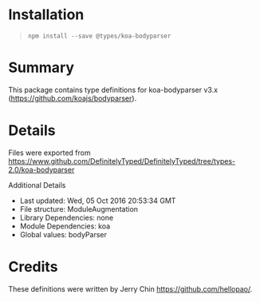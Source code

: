 # Installation
> `npm install --save @types/koa-bodyparser`

# Summary
This package contains type definitions for koa-bodyparser v3.x (https://github.com/koajs/bodyparser).

# Details
Files were exported from https://www.github.com/DefinitelyTyped/DefinitelyTyped/tree/types-2.0/koa-bodyparser

Additional Details
 * Last updated: Wed, 05 Oct 2016 20:53:34 GMT
 * File structure: ModuleAugmentation
 * Library Dependencies: none
 * Module Dependencies: koa
 * Global values: bodyParser

# Credits
These definitions were written by Jerry Chin <https://github.com/hellopao/>.
